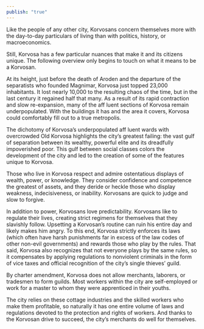 ```yaml
---
publish: "true"
---
```

Like the people of any other city, Korvosans concern themselves more with the day-to-day particulars of living than with politics, history, or macroeconomics.

Still, Korvosa has a few particular nuances that make it and its citizens unique. The following overview only begins to touch on what it means to be a Korvosan.

At its height, just before the death of Aroden and the departure of the separatists who founded Magnimar, Korvosa just topped 23,000 inhabitants. It lost nearly 10,000 to the resulting chaos of the time, but in the last century it regained half that many. As a result of its rapid contraction and slow re-expansion, many of the aff luent sections of Korvosa remain underpopulated. With the buildings it has and the area it covers, Korvosa could comfortably fill out to a true metropolis.

The dichotomy of Korvosa’s underpopulated aff luent wards with overcrowded Old Korvosa highlights the city’s greatest failing: the vast gulf of separation between its wealthy, powerful elite and its dreadfully impoverished poor. This gulf between social classes colors the development of the city and led to the creation of some of the features unique to Korvosa.

Those who live in Korvosa respect and admire ostentatious displays of wealth, power, or knowledge. They consider confidence and competence the greatest of assets, and they deride or heckle those who display weakness, indecisiveness, or inability. Korvosans are quick to judge and slow to forgive.

In addition to power, Korvosans love predictability. Korvosans like to regulate their lives, creating strict regimens for themselves that they slavishly follow. Upsetting a Korvosan’s routine can ruin his entire day and likely makes him angry. To this end, Korvosa strictly enforces its laws (which often have harsh punishments far in excess of the law codes of other non-evil governments) and rewards those who play by the rules. That said, Korvosa also recognizes that not everyone plays by the same rules, so it compensates by applying regulations to nonviolent criminals in the form of vice taxes and official recognition of the city’s single thieves’ guild.

By charter amendment, Korvosa does not allow merchants, laborers, or tradesmen to form guilds. Most workers within the city are self-employed or work for a master to whom they were apprenticed in their youths.

The city relies on these cottage industries and the skilled workers who make them profitable, so naturally it has one entire volume of laws and regulations devoted to the protection and rights of workers. And thanks to the Korvosan drive to succeed, the city’s merchants do well for themselves.